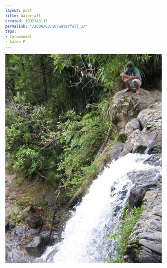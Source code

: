 ```yaml
---
layout: post
title: Waterfall
created: 1092143137
permalink: "/2004/08/10/waterfall_1/"
tags:
- Coromandel
- Aaron P
---
```


<img src="/image/images/img_2233-1035.jpg"/>

